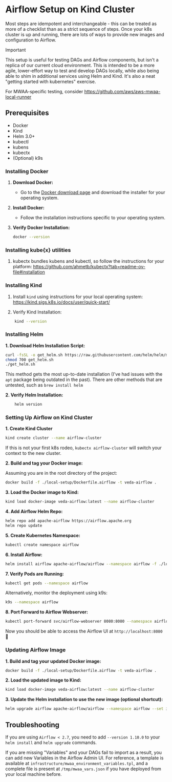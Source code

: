 # Airflow Setup on Kind Cluster

Most steps are idempotent and interchangeable - this can be treated as more of a checklist than as a strict sequence of steps. Once your k8s cluster is up and running, there are lots of ways to provide new images and configuration to Airflow. 

> [!IMPORTANT]  
> This setup is useful for testing DAGs and Airflow components, but isn't a replica of our current cloud environment. This is intended to be a more agile, lower-effort way to test and develop DAGs locally, while also being able to shim in additional services using Helm and Kind. It's also a neat "getting started with kubernetes" exercise.

For MWAA-specific testing, consider https://github.com/aws/aws-mwaa-local-runner

## Prerequisites

- Docker
- Kind
- Helm 3.0+
- kubectl
- kubens
- kubectx
- (Optional) k9s


### Installing Docker

1. **Download Docker:**
   - Go to the [Docker download page](https://www.docker.com/products/docker-desktop) and download the installer for your operating system.

2. **Install Docker:**
   - Follow the installation instructions specific to your operating system.

3. **Verify Docker Installation:**
   ```bash
   docker --version
   ```

### Installing kube{x} utilities

1. kubectx bundles kubens and kubectl, so follow the instructions for your platform: https://github.com/ahmetb/kubectx?tab=readme-ov-file#installation

### Installing Kind

1. Install `kind` using instructions for your local operating system: https://kind.sigs.k8s.io/docs/user/quick-start/

2. Verify Kind Installation:

```bash
    kind --version
```

### Installing Helm

**1. Download Helm Installation Script:**

```bash
curl -fsSL -o get_helm.sh https://raw.githubusercontent.com/helm/helm/main/scripts/get-helm-3
chmod 700 get_helm.sh
./get_helm.sh
```

This method gets the most up-to-date installation (I've had issues with the `apt` package being outdated in the past). There are other methods that are untested, such as `brew install helm`

**2. Verify Helm Installation:**

```bash
    helm version
```

### Setting Up Airflow on Kind Cluster
**1. Create Kind Cluster**

```bash
kind create cluster --name airflow-cluster
```

If this is not your first k8s rodeo, `kubectx airflow-cluster` will switch your context to the new cluster.

**2. Build and tag your Docker image:**

Assuming you are in the root directory of the project:
```bash
docker build -f ./local-setup/Dockerfile.airflow -t veda-airflow .
```

**3. Load the Docker image to Kind:**

```bash
kind load docker-image veda-airflow:latest --name airflow-cluster
```

**4. Add Airflow Helm Repo:**

```bash
helm repo add apache-airflow https://airflow.apache.org
helm repo update
```

**5. Create Kubernetes Namespace:**

```bash
kubectl create namespace airflow
```

**6. Install Airflow:**

```bash
helm install airflow apache-airflow/airflow --namespace airflow -f ./local-setup/airflow-values.yaml
```

**7. Verify Pods are Running:**

```bash
kubectl get pods --namespace airflow
```

Alternatively, monitor the deployment using k9s:

```bash
k9s --namespace airflow
```

**8. Port Forward to Airflow Webserver:**

```bash
kubectl port-forward svc/airflow-webserver 8080:8080 --namespace airflow
```

Now you should be able to access the Airflow UI at `http://localhost:8080` 🎉

### Updating Airflow Image

**1. Build and tag your updated Docker image:**

```bash
docker build -f ./local-setup/Dockerfile.airflow -t veda-airflow .
```
**2. Load the updated image to Kind:**

```bash
kind load docker-image veda-airflow:latest --name airflow-cluster
```

**3. Update the Helm installation to use the new image (optional shortcut):**

```bash
helm upgrade airflow apache-airflow/airflow --namespace airflow --set images.airflow.tag=latest
```

## Troubleshooting

If you are using `Airflow < 2.7`, you need to add `--version 1.10.0` to your `helm install` and `helm upgrade` commands.

If you are missing "Variables" and your DAGs fail to import as a result, you can add new Variables in the Airflow Admin UI. For reference, a template is available at `infrastructure/mwaa_environment_variables.tpl`, and a complete file is present at `/tmp/mwaa_vars.json` if you have deployed from your local machine before.
